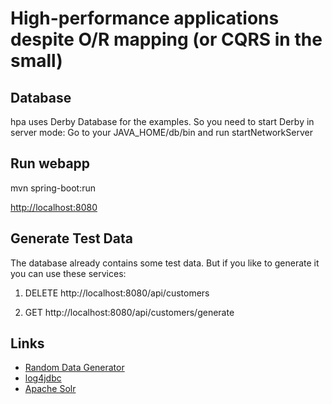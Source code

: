 # High-performance applications despite O/R mapping (or CQRS in the small)

## Database

hpa uses Derby Database for the examples. So you need to start  Derby in server mode:
Go to your JAVA_HOME/db/bin and run startNetworkServer

## Run webapp
mvn spring-boot:run

[http://localhost:8080](http://localhost:8080)

## Generate Test Data
The database already contains some test data. But if you like to generate it you can use these services:

 1. DELETE http://localhost:8080/api/customers
 
 2. GET http://localhost:8080/api/customers/generate

## Links
- [Random Data Generator](https://code.google.com/p/random-data-generator/)
- [log4jdbc](https://code.google.com/p/log4jdbc-log4j2/)
- [Apache Solr](http://lucene.apache.org/solr/)
